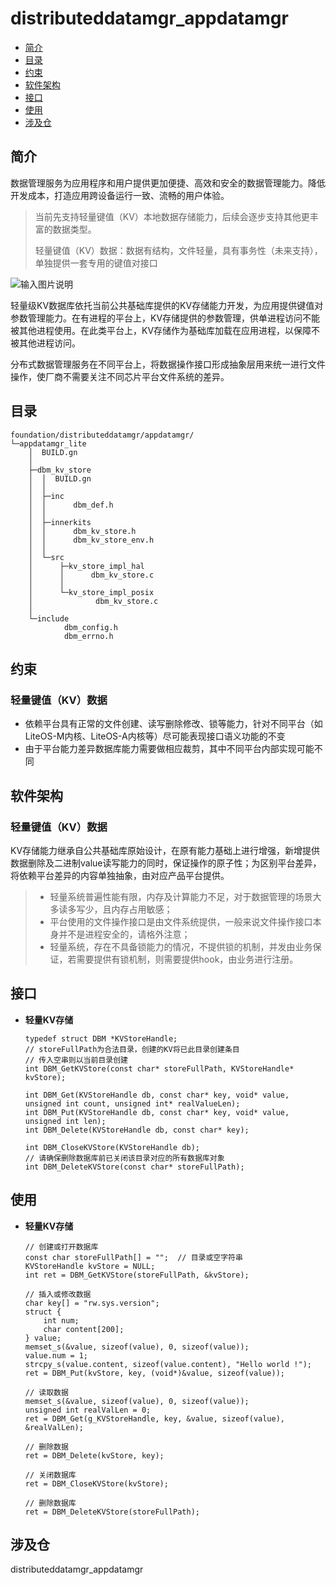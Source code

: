# distributeddatamgr_appdatamgr

-   [简介](#section11660541593)
-   [目录](#section1464106163817)
-   [约束](#section1718733212019)
-   [软件架构](#section159991817144514)
-   [接口](#section11510542164514)
-   [使用](#section1685211117463)
-   [涉及仓](#section10365113863719)

## 简介<a name="section11660541593"></a>
数据管理服务为应用程序和用户提供更加便捷、高效和安全的数据管理能力。降低开发成本，打造应用跨设备运行一致、流畅的用户体验。
> 当前先支持轻量键值（KV）本地数据存储能力，后续会逐步支持其他更丰富的数据类型。
>
> 轻量键值（KV）数据：数据有结构，文件轻量，具有事务性（未来支持），单独提供一套专用的键值对接口

![输入图片说明](https://images.gitee.com/uploads/images/2021/0422/193406_a3e03a96_8046977.png "屏幕截图.png")

轻量级KV数据库依托当前公共基础库提供的KV存储能力开发，为应用提供键值对参数管理能力。在有进程的平台上，KV存储提供的参数管理，供单进程访问不能被其他进程使用。在此类平台上，KV存储作为基础库加载在应用进程，以保障不被其他进程访问。

分布式数据管理服务在不同平台上，将数据操作接口形成抽象层用来统一进行文件操作，使厂商不需要关注不同芯片平台文件系统的差异。

## 目录<a name="section1464106163817"></a>
```
foundation/distributeddatamgr/appdatamgr/
└─appdatamgr_lite
    │  BUILD.gn
    │
    ├─dbm_kv_store
    │  │  BUILD.gn
    │  │
    │  ├─inc
    │  │      dbm_def.h
    │  │
    │  ├─innerkits
    │  │      dbm_kv_store.h
    │  │      dbm_kv_store_env.h
    │  │
    │  └─src
    │      ├─kv_store_impl_hal
    │      │      dbm_kv_store.c
    │      │
    │      └─kv_store_impl_posix
    │              dbm_kv_store.c
    │
    └─include
            dbm_config.h
            dbm_errno.h
```
## 约束<a name="section1718733212019"></a>
### 轻量键值（KV）数据
- 依赖平台具有正常的文件创建、读写删除修改、锁等能力，针对不同平台（如LiteOS-M内核、LiteOS-A内核等）尽可能表现接口语义功能的不变
- 由于平台能力差异数据库能力需要做相应裁剪，其中不同平台内部实现可能不同

## 软件架构<a name="section159991817144514"></a>
### 轻量键值（KV）数据
KV存储能力继承自公共基础库原始设计，在原有能力基础上进行增强，新增提供数据删除及二进制value读写能力的同时，保证操作的原子性；为区别平台差异，将依赖平台差异的内容单独抽象，由对应产品平台提供。
>- 轻量系统普遍性能有限，内存及计算能力不足，对于数据管理的场景大多读多写少，且内存占用敏感；
>- 平台使用的文件操作接口是由文件系统提供，一般来说文件操作接口本身并不是进程安全的，请格外注意；
>- 轻量系统，存在不具备锁能力的情况，不提供锁的机制，并发由业务保证，若需要提供有锁机制，则需要提供hook，由业务进行注册。

## 接口<a name="section11510542164514"></a>
- **轻量KV存储**

    ```
    typedef struct DBM *KVStoreHandle;
    // storeFullPath为合法目录，创建的KV将已此目录创建条目
    // 传入空串则以当前目录创建
    int DBM_GetKVStore(const char* storeFullPath, KVStoreHandle* kvStore);
    
    int DBM_Get(KVStoreHandle db, const char* key, void* value, unsigned int count, unsigned int* realValueLen);
    int DBM_Put(KVStoreHandle db, const char* key, void* value, unsigned int len);
    int DBM_Delete(KVStoreHandle db, const char* key);
    
    int DBM_CloseKVStore(KVStoreHandle db);
    // 请确保删除数据库前已关闭该目录对应的所有数据库对象
    int DBM_DeleteKVStore(const char* storeFullPath);
    ```
## 使用<a name="section1685211117463"></a>

- **轻量KV存储**

    ```
    // 创建或打开数据库
    const char storeFullPath[] = "";  // 目录或空字符串
    KVStoreHandle kvStore = NULL;
    int ret = DBM_GetKVStore(storeFullPath, &kvStore);
    
    // 插入或修改数据
    char key[] = "rw.sys.version";
    struct {
        int num;
        char content[200];
    } value;
    memset_s(&value, sizeof(value), 0, sizeof(value));
    value.num = 1;
    strcpy_s(value.content, sizeof(value.content), "Hello world !");
    ret = DBM_Put(kvStore, key, (void*)&value, sizeof(value));
    
    // 读取数据
    memset_s(&value, sizeof(value), 0, sizeof(value));
    unsigned int realValLen = 0;
    ret = DBM_Get(g_KVStoreHandle, key, &value, sizeof(value), &realValLen);
    
    // 删除数据
    ret = DBM_Delete(kvStore, key);
    
    // 关闭数据库
    ret = DBM_CloseKVStore(kvStore);
    
    // 删除数据库
    ret = DBM_DeleteKVStore(storeFullPath);
    
    ```

## 涉及仓<a name="section10365113863719"></a>
distributeddatamgr_appdatamgr